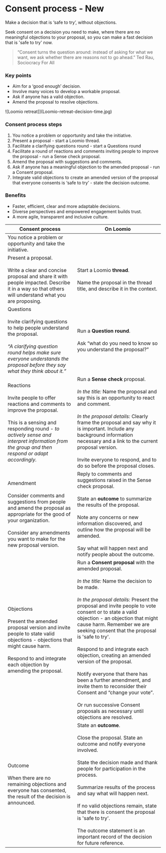 # Consent process - New

Make a decision that is ‘safe to try’, without objections.

Seek consent on a decision you need to make, where there are no meaningful objections to your proposal, so you can make a fast decision that is 'safe to try' now.

> “Consent turns the question around: instead of asking for what we want, we ask whether there are reasons not to go ahead.” Ted Rau, Sociocracy For All

### Key points
- Aim for a ‘good enough’ decision.
- Involve many voices to develop a workable proposal.
- Ask if anyone has a valid objection.
- Amend the proposal to resolve objections.

![Loomio retreat]](Loomio-retreat-decision-time.jpg)

### Consent process steps
1. You notice a problem or opportunity and take the initiative.
2. Present a proposal - start a Loomio thread.
3. Facilitate a clarifying questions round - start a Questions round
4. Facilitate a round of reactions and comments inviting people to improve the proposal - run a Sense check proposal.
5. Amend the proposal with suggestions and comments.
6. Ask if anyone has a meaningful objection to the amended proposal - run a  Consent proposal.
7. Integrate valid objections to create an amended version of the proposal that everyone consents is ‘safe to try’ - state the decision outcome.

### Benefits
- Faster, efficient, clear and more adaptable decisions.
- Diverse perspectives and empowered engagement builds trust.
- A more agile, transparent and inclusive culture.

| **Consent process** | **On Loomio** |
|---|---|
| You notice a problem or opportunity and take the initiative. |  |
| Present a proposal. <br /><br />Write a clear and concise proposal and share it with people impacted. Describe it in a way so that others will understand what you are proposing. | Start a Loomio **thread**. <br /><br />Name the proposal in the thread title, and describe it in the context. |
| Questions <br /><br />Invite clarifying questions to help people understand the proposal. <br /><br />*“A clarifying question round helps make sure everyone understands the proposal before they say what they think about it.”* | Run a **Question round**. <br /><br />Ask “what do you need to know so you understand the proposal?” |
| Reactions <br /><br />Invite people to offer reactions and comments to improve the proposal. <br /><br />This is a sensing and responding round - *to actively sense and interpret information from the group and then respond or adapt accordingly.* | Run a **Sense check** proposal. <br /><br />*In the title:* Name the proposal and say this is an opportunity to react and comment. <br /><br />*In the proposal details:* Clearly frame the proposal and say why it is important.  Include any background information necessary and a link to the current proposal version.  <br /><br />Invite everyone to respond, and to do so before the proposal closes.  |
| Amendment <br /><br />Consider comments and suggestions from people and amend the proposal as appropriate for the good of your organization. <br /><br />Consider any amendments you want to make for the new proposal version. | Reply to comments and suggestions raised in the Sense check proposal. <br /><br />State an **outcome** to summarize the results of the proposal.  <br /><br />Note any concerns or new information discovered, and outline how the proposal will be amended. <br /><br />Say what will happen next and notify people about the outcome. |
| Objections <br /><br />Present the amended proposal version and invite people to state valid objections - objections that might cause harm. <br /><br />Respond to and integrate each objection by amending the proposal. | Run a **Consent proposal** with the amended proposal. <br /><br />*In the title:* Name the decision to be made. <br /><br />*In the proposal details:* Present the proposal and invite people to vote consent or to state a valid objection - an objection that might cause harm.  Remember we are seeking consent that the proposal is 'safe to try'. <br /><br />Respond to and integrate each objection, creating an amended version of the proposal. <br /><br />Notify everyone that there has been a further amendment, and invite them to reconsider their Consent and “change your vote”. <br /><br />Or run successive Consent proposals as necessary until objections are resolved. |
| Outcome <br /><br />When there are no remaining objections and everyone has consented, the result of the decision is announced. | State an **outcome**. <br /><br />Close the proposal. State an outcome and notify everyone involved. <br /><br />State the decision made and thank people for participation in the process. <br /><br />Summarize results of the process and say what will happen next. <br /><br />If no valid objections remain, state that there is consent the proposal is 'safe to try'. <br /><br />The outcome statement is an important record of the decision for future reference. |

